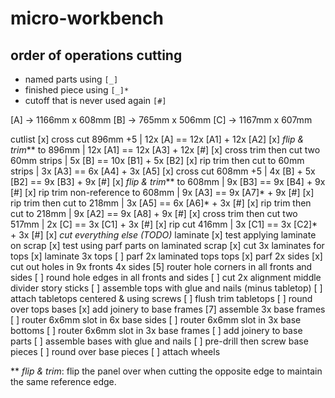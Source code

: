 # micro-workbench

## order of operations cutting

- named parts using `[_]` 
- finished piece using `[_]*`
- cutoff that is never used again `[#]`

[A] -> 1166mm x 608mm
[B] ->  765mm x 506mm
[C] -> 1167mm x 607mm

cutlist
    [x] cross cut 896mm +5                  | 12x [A]          == 12x [A1] + 12x [A2]
    [x] _flip & trim_** to 896mm            | 12x [A1]         == 12x [A3] + 12x [#]
    [x] cross trim then cut two 60mm strips | 5x [B]           == 10x [B1] + 5x [B2]
    [x] rip trim then cut to 60mm strips    | 3x [A3]          ==  6x [A4]  + 3x [A5]
    [x] cross cut 608mm +5                  | 4x [B] + 5x [B2] ==  9x [B3]  + 9x [#]
    [x] _flip & trim_** to 608mm            | 9x [B3]          ==  9x [B4]  + 9x [#]
    [x] rip trim non-reference to 608mm     | 9x [A3]          ==  9x [A7]* + 9x [#]
    [x] rip trim then cut to 218mm          | 3x [A5]          ==  6x [A6]* + 3x [#]
    [x] rip trim then cut to 218mm          | 9x [A2]          ==  9x [A8]  + 9x [#] 
    [x] cross trim then cut two 517mm       | 2x [C]           ==  3x [C1]  + 3x [#]
    [x] rip cut 416mm                       | 3x [C1]          ==  3x [C2]* + 3x [#]
    [x] _cut everything else (TODO)_
laminate
    [x] test applying laminate on scrap
    [x] test using parf parts on laminated scrap
    [x] cut 3x laminates for tops
    [x] laminate 3x tops
    [ ] parf 2x laminated tops
tops
    [x] parf 2x sides
    [x] cut out holes in 9x fronts 4x sides
    [5] router hole corners in all fronts and sides
    [ ] round hole edges in all fronts and sides
    [ ] cut 2x alignment middle divider story sticks
    [ ] assemble tops with glue and nails (minus tabletop)
    [ ] attach tabletops centered & using screws
    [ ] flush trim tabletops
    [ ] round over tops
bases
    [x] add joinery to base frames
    [7] assemble 3x base frames
    [ ] router 6x6mm slot in 6x base sides
    [ ] router 6x6mm slot in 3x base bottoms
    [ ] router 6x6mm slot in 3x base frames
    [ ] add joinery to base parts
    [ ] assemble bases with glue and nails
    [ ] pre-drill then screw base pieces
    [ ] round over base pieces
    [ ] attach wheels


** _flip & trim_: flip the panel over when cutting the opposite edge to maintain the same reference edge.